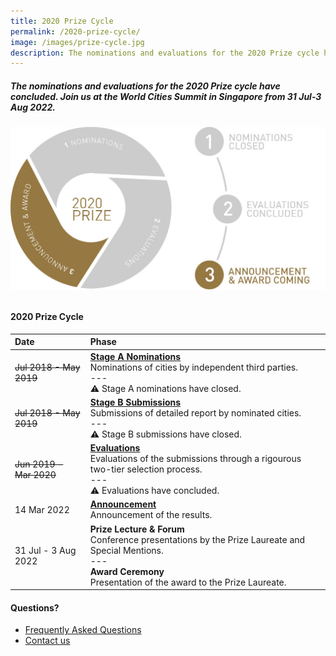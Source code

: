 ```yaml
---
title: 2020 Prize Cycle
permalink: /2020-prize-cycle/
image: /images/prize-cycle.jpg
description: The nominations and evaluations for the 2020 Prize cycle have concluded. Join us at the World Cities Summit in Singapore from 31 Jul-3 Aug 2022.
---
```


##### The nominations and evaluations for the 2020 Prize cycle have concluded. Join us at the World Cities Summit in Singapore from 31 Jul-3 Aug 2022.

###### ![2020 Prize cycle](/images/prize-cycle.jpg)

#### **2020 Prize Cycle**

| Date | Phase |
| :--- | :--- |
| <s>Jul 2018 - May 2019</s> | **[Stage A Nominations](/stage-a/)** <br> Nominations of cities by independent third parties. <br> --- <br> ⚠️ Stage A nominations have closed. |
| <s>Jul 2018 - May 2019</s> | **[Stage B Submissions](/stage-b/)** <br> Submissions of detailed report by nominated cities. <br> --- <br> ⚠️ Stage B submissions have closed. |
| <s>Jun 2019 - Mar 2020</s> | **[Evaluations](/evaluations/)** <br> Evaluations of the submissions through a rigourous two-tier selection process. <br> --- <br> ⚠️ Evaluations have concluded. |
| 14 Mar 2022 | **[Announcement](/2022-press-release/)** <br> Announcement of the results. |
| 31 Jul - 3 Aug 2022 | **Prize Lecture & Forum** <br> Conference presentations by the Prize Laureate and Special Mentions. <br> --- <br> **Award Ceremony** <br> Presentation of the award to the Prize Laureate. |

#### **Questions?**

- [Frequently Asked Questions](/faq/)
- [Contact us](/feedback/)
